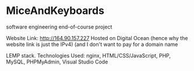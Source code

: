 # MiceAndKeyboards
software engineering end-of-course project

Website Link: http://164.90.157.227
Hosted on Digital Ocean (hence why the website link is just the IPv4) (and I don't want to pay for a domain name

LEMP stack. 
Technologies Used: nginx, HTML/CSS/JavaScript, PHP, MySQL, PHPMyAdmin, Visual Studio Code
